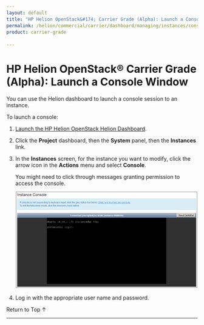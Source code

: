 ```yaml
---
layout: default
title: "HP Helion OpenStack&#174; Carrier Grade (Alpha): Launch a Console Window"
permalink: /helion/commercial/carrier/dashboard/managing/instances/console/
product: carrier-grade

---
```

<!--UNDER REVISION-->

<script>

function PageRefresh {
onLoad="window.refresh"
}

PageRefresh();

</script>

<!-- <p style="font-size: small;"> <a href="/helion/commercial/carrier/ga1/install/">&#9664; PREV</a> | <a href="/helion/commercial/carrier/ga1/install-overview/">&#9650; UP</a> | <a href="/helion/commercial/carrier/ga1/">NEXT &#9654;</a></p> -->

# HP Helion OpenStack&#174; Carrier Grade (Alpha): Launch a Console Window

You can use the Helion dashboard to launch a console session to an instance.

To launch a console:

1. [Launch the HP Helion OpenStack Helion Dashboard](/helion/openstack/carrier/dashboard/login/).

2. Click the **Project** dashboard, then the **System** panel, then the **Instances** link.

3. In the **Instances** screen, for the instance you want to modify, click the arrow icon in the **Actions** menu and select **Console**.

	You might need to click through messages granting permission to access the console. 

	<img src="media/CGH-Helion-Instance-Launch-Console.png" width="500">

4. Log in with the appropriate user name and password.

<a href="#top" style="padding:14px 0px 14px 0px; text-decoration: none;"> Return to Top &#8593; </a>


----
